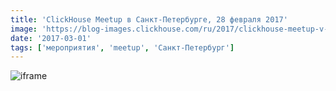 ```yaml
---
title: 'ClickHouse Meetup в Санкт-Петербурге, 28 февраля 2017'
image: 'https://blog-images.clickhouse.com/ru/2017/clickhouse-meetup-v-sankt-peterburge-28-fevralya-2017/main.jpg'
date: '2017-03-01'
tags: ['мероприятия', 'meetup', 'Санкт-Петербург']
---
```


![iframe](https://www.youtube.com/embed/CVrwp4Zoex4)
